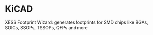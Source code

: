 # KiCAD
XESS Footprint Wizard: generates footprints for SMD chips like BGAs, SOICs, SSOPs, TSSOPs, QFPs and more
